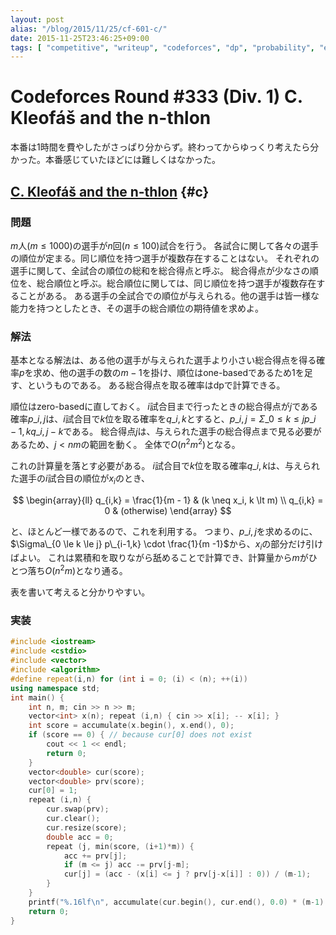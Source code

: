 ```yaml
---
layout: post
alias: "/blog/2015/11/25/cf-601-c/"
date: 2015-11-25T23:46:25+09:00
tags: [ "competitive", "writeup", "codeforces", "dp", "probability", "expected-value" ]
---
```


# Codeforces Round #333 (Div. 1) C. Kleofáš and the n-thlon

本番は1時間を費やしたがさっぱり分からず。終わってからゆっくり考えたら分かった。本番感じていたほどには難しくはなかった。

<!-- more -->

## [C. Kleofáš and the n-thlon](http://codeforces.com/contest/601/problem/C) {#c}

### 問題

$m$人($m \le 1000$)の選手が$n$回($n \le 100$)試合を行う。
各試合に関して各々の選手の順位が定まる。同じ順位を持つ選手が複数存在することはない。
それぞれの選手に関して、全試合の順位の総和を総合得点と呼ぶ。
総合得点が少なさの順位を、総合順位と呼ぶ。総合順位に関しては、同じ順位を持つ選手が複数存在することがある。
ある選手の全試合での順位が与えられる。他の選手は皆一様な能力を持つとしたとき、その選手の総合順位の期待値を求めよ。

### 解法

基本となる解法は、ある他の選手が与えられた選手より小さい総合得点を得る確率$p$を求め、他の選手の数の$m-1$を掛け、順位はone-basedであるため$1$を足す、というものである。
ある総合得点を取る確率はdpで計算できる。

順位はzero-basedに直しておく。
$i$試合目まで行ったときの総合得点が$j$である確率$p\_{i,j}$は、$i$試合目で$k$位を取る確率を$q\_{i,k}$とすると、$p\_{i,j} = \Sigma\_{0 \le k \le j} p\_{i-1,k}q\_{i,j-k}$である。
総合得点$j$は、与えられた選手の総合得点まで見る必要があるため、$j \lt nm$の範囲を動く。
全体で$O(n^2m^2)$となる。

これの計算量を落とす必要がある。
$i$試合目で$k$位を取る確率$q\_{i,k}$は、与えられた選手の$i$試合目の順位が$x_i$のとき、

$$ \begin{array}{ll}
q_{i,k} = \frac{1}{m - 1} & (k \neq x_i, k \lt m) \\
q_{i,k} = 0 & (otherwise)
\end{array} $$

と、ほとんど一様であるので、これを利用する。
つまり、$p\_{i,j}$を求めるのに、$\Sigma\_{0 \le k \le j} p\_{i-1,k} \cdot \frac{1}{m -1}$から、$x_i$の部分だけ引けばよい。
これは累積和を取りながら舐めることで計算でき、計算量から$m$がひとつ落ち$O(n^2m)$となり通る。

表を書いて考えると分かりやすい。

### 実装

``` c++
#include <iostream>
#include <cstdio>
#include <vector>
#include <algorithm>
#define repeat(i,n) for (int i = 0; (i) < (n); ++(i))
using namespace std;
int main() {
    int n, m; cin >> n >> m;
    vector<int> x(n); repeat (i,n) { cin >> x[i]; -- x[i]; }
    int score = accumulate(x.begin(), x.end(), 0);
    if (score == 0) { // because cur[0] does not exist
        cout << 1 << endl;
        return 0;
    }
    vector<double> cur(score);
    vector<double> prv(score);
    cur[0] = 1;
    repeat (i,n) {
        cur.swap(prv);
        cur.clear();
        cur.resize(score);
        double acc = 0;
        repeat (j, min(score, (i+1)*m)) {
            acc += prv[j];
            if (m <= j) acc -= prv[j-m];
            cur[j] = (acc - (x[i] <= j ? prv[j-x[i]] : 0)) / (m-1);
        }
    }
    printf("%.16lf\n", accumulate(cur.begin(), cur.end(), 0.0) * (m-1) + 1);
    return 0;
}
```
